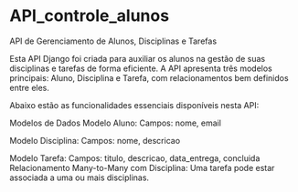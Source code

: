 # API_controle_alunos

API de Gerenciamento de Alunos, Disciplinas e Tarefas

Esta API Django foi criada para auxiliar os alunos na gestão de suas disciplinas e tarefas de forma eficiente. A API apresenta três modelos principais: Aluno, Disciplina e Tarefa, com relacionamentos bem definidos entre eles. 

Abaixo estão as funcionalidades essenciais disponíveis nesta API:

Modelos de Dados
Modelo Aluno:
Campos: nome, email

Modelo Disciplina:
Campos: nome, descricao

Modelo Tarefa:
Campos: titulo, descricao, data_entrega, concluida
Relacionamento Many-to-Many com Disciplina: Uma tarefa pode estar associada a uma ou mais disciplinas.
